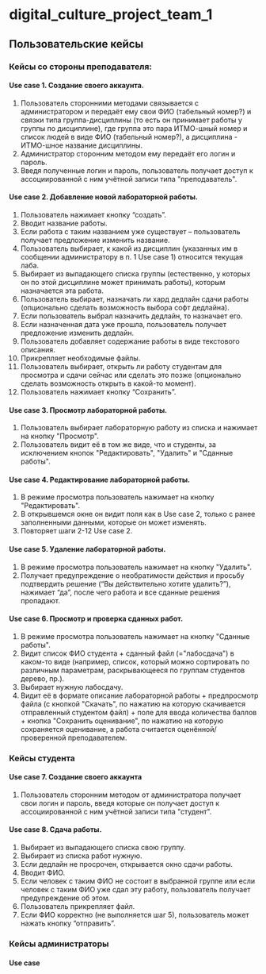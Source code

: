 # digital_culture_project_team_1
## Пользовательские кейсы
### Кейсы со стороны преподавателя:
#### Use case 1. Создание своего аккаунта.
1. Пользователь сторонними методами связывается с администратором и передаёт ему свои ФИО (табельный номер?) и связки типа группа-дисциплины (то есть он принимает работы у группы по дисциплине), где группа это пара ИТМО-шный номер и список людей в виде ФИО (табельный номер?), а дисциплина - ИТМО-шное название дисциплины.
2. Администратор сторонним методом ему передаёт его логин и пароль.
3. Введя полученные логин и пароль, пользователь получает доступ к ассоциированной с ним учётной записи типа "преподаватель".
#### Use case 2. Добавление новой лабораторной работы.
1. Пользователь нажимает кнопку “создать”.
2. Вводит название работы. 
3. Если работа с таким названием уже существует – пользователь получает предложение изменить название.
4. Пользователь выбирает, к какой из дисциплин (указанных им в сообщении администратору в п. 1 Use case 1) относится текущая лаба.
5. Выбирает из выпадающего списка группы (естественно, у которых он по этой дисциплине может принимать работы), которым назначается эта работа.
6. Пользователь выбирает, назначать ли хард дедлайн сдачи работы (опционально сделать возможность выбора софт дедлайна).
7. Если пользователь выбрал назначить дедлайн, то назначает его.
8. Если назначенная дата уже прошла, пользователь получает предложение изменить дедлайн.
9.  Пользователь добавляет содержание работы в виде текстового описания.
10. Прикрепляет необходимые файлы.
11. Пользователь выбирает, открыть ли работу студентам для просмотра и сдачи сейчас или сделать это позже (опционально сделать возможность открыть в какой-то момент).
12. Пользователь нажимает кнопку “Сохранить”.
#### Use case 3. Просмотр лабораторной работы.
1. Пользователь выбирает лабораторную работу из списка и нажимает на кнопку "Просмотр".
2. Пользователь видит её в том же виде, что и студенты, за исключением кнопок "Редактировать", "Удалить" и "Сданные работы". 
#### Use case 4. Редактирование лабораторной работы.
1. В режиме просмотра пользователь нажимает на кнопку "Редактировать".
2. В открывшемся окне он видит поля как в Use case 2, только с ранее заполненными данными, которые он может изменять.
3. Повторяет шаги 2-12 Use case 2.
#### Use case 5. Удаление лабораторной работы.
1. В режиме просмотра пользователь нажимает на кнопку "Удалить".
3. Получает предупреждение о необратимости действия и просьбу подтвердить решение (“Вы действительно хотите удалить?”), нажимает “да”, после чего работа и все сданные решения пропадают.
#### Use case 6. Просмотр и проверка сданных работ.
1. В режиме просмотра пользователь нажимает на кнопку "Сданные работы".
2. Видит список ФИО студента + сданный файл (="лабосдача") в каком-то виде (например, список, который можно сортировать по различным параметрам, раскрывающееся по группам студентов дерево, пр.).
3. Выбирает нужную лабосдачу.
4. Видит её в формате описание лабораторной работы + предпросмотр файла (с кнопкой "Скачать", по нажатию на которую скачивается отправленный студентом файл) + поле для ввода количества баллов + кнопка "Сохранить оценивание", по нажатию на которую сохраняется оценивание, а работа считается оценённой/проверенной преподавателем.
   
### Кейсы студента
#### Use case 7. Создание своего аккаунта
1. Пользователь сторонним методом от администратора получает свои логин и пароль, введя которые он получает доступ к ассоциированной с ним учётной записи типа "студент".
#### Use case 8. Сдача работы.
1. Выбирает из выпадающего списка свою группу.
2. Выбирает из списка работ нужную.
3. Если дедлайн не просрочен, открывается окно сдачи работы.
4. Вводит ФИО.
5. Если человек с таким ФИО не состоит в выбранной группе или если человек с таким ФИО уже сдал эту работу, пользователь получает предупреждение об этом.
6. Пользователь прикрепляет файл.
7. Если ФИО корректно (не выполняется шаг 5), пользователь может нажать кнопку “отправить”.

### Кейсы администраторы
#### Use case 